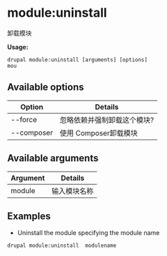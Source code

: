 # module:uninstall
卸载模块

**Usage:**
```
drupal module:uninstall [arguments] [options]
mou
```

## Available options
Option | Details
-------|-------------
--force | 忽略依赖并强制卸载这个模块?
--composer | 使用 Composer卸载模块

## Available arguments
Argument | Details
---------|-------------
module | 输入模块名称

## Examples
* Uninstall the module specifying the module name
```
drupal module:uninstall  modulename
```
